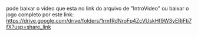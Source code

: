 pode baixar o video que esta no link do arquivo de "IntroVideo" ou baixar o jogo completo por este link:
https://drive.google.com/drive/folders/1rmfRdNroFp4ZcVUskHf9W3yERjFti7fX?usp=share_link
